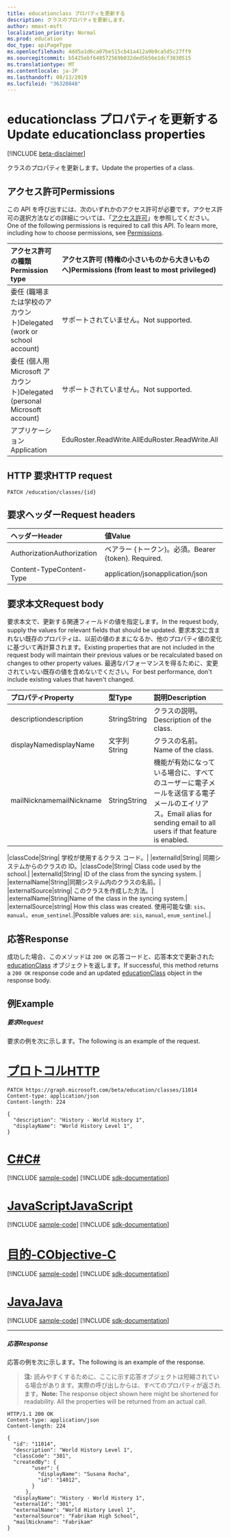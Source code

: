 ```yaml
---
title: educationclass プロパティを更新する
description: クラスのプロパティを更新します。
author: mmast-msft
localization_priority: Normal
ms.prod: education
doc_type: apiPageType
ms.openlocfilehash: 4dd5a1d6ca07be515cb41a412a9b9ca5d5c27ff9
ms.sourcegitcommit: b5425ebf648572569b032ded5b56e1dcf3830515
ms.translationtype: MT
ms.contentlocale: ja-JP
ms.lasthandoff: 08/13/2019
ms.locfileid: "36320848"
---
```

# <a name="update-educationclass-properties"></a><span data-ttu-id="287dc-103">educationclass プロパティを更新する</span><span class="sxs-lookup"><span data-stu-id="287dc-103">Update educationclass properties</span></span>

[!INCLUDE [beta-disclaimer](../../includes/beta-disclaimer.md)]

<span data-ttu-id="287dc-104">クラスのプロパティを更新します。</span><span class="sxs-lookup"><span data-stu-id="287dc-104">Update the properties of a class.</span></span>

## <a name="permissions"></a><span data-ttu-id="287dc-105">アクセス許可</span><span class="sxs-lookup"><span data-stu-id="287dc-105">Permissions</span></span>
<span data-ttu-id="287dc-p101">この API を呼び出すには、次のいずれかのアクセス許可が必要です。アクセス許可の選択方法などの詳細については、「[アクセス許可](/graph/permissions-reference)」を参照してください。</span><span class="sxs-lookup"><span data-stu-id="287dc-p101">One of the following permissions is required to call this API. To learn more, including how to choose permissions, see [Permissions](/graph/permissions-reference).</span></span>

|<span data-ttu-id="287dc-108">アクセス許可の種類</span><span class="sxs-lookup"><span data-stu-id="287dc-108">Permission type</span></span>      | <span data-ttu-id="287dc-109">アクセス許可 (特権の小さいものから大きいものへ)</span><span class="sxs-lookup"><span data-stu-id="287dc-109">Permissions (from least to most privileged)</span></span>              |
|:--------------------|:---------------------------------------------------------|
|<span data-ttu-id="287dc-110">委任 (職場または学校のアカウント)</span><span class="sxs-lookup"><span data-stu-id="287dc-110">Delegated (work or school account)</span></span> |  <span data-ttu-id="287dc-111">サポートされていません。</span><span class="sxs-lookup"><span data-stu-id="287dc-111">Not supported.</span></span>  |
|<span data-ttu-id="287dc-112">委任 (個人用 Microsoft アカウント)</span><span class="sxs-lookup"><span data-stu-id="287dc-112">Delegated (personal Microsoft account)</span></span> | <span data-ttu-id="287dc-113">サポートされていません。</span><span class="sxs-lookup"><span data-stu-id="287dc-113">Not supported.</span></span>   |
|<span data-ttu-id="287dc-114">アプリケーション</span><span class="sxs-lookup"><span data-stu-id="287dc-114">Application</span></span> | <span data-ttu-id="287dc-115">EduRoster.ReadWrite.All</span><span class="sxs-lookup"><span data-stu-id="287dc-115">EduRoster.ReadWrite.All</span></span> | 

## <a name="http-request"></a><span data-ttu-id="287dc-116">HTTP 要求</span><span class="sxs-lookup"><span data-stu-id="287dc-116">HTTP request</span></span>
<!-- { "blockType": "ignored" } -->
```http
PATCH /education/classes/{id}
```
## <a name="request-headers"></a><span data-ttu-id="287dc-117">要求ヘッダー</span><span class="sxs-lookup"><span data-stu-id="287dc-117">Request headers</span></span>
| <span data-ttu-id="287dc-118">ヘッダー</span><span class="sxs-lookup"><span data-stu-id="287dc-118">Header</span></span>       | <span data-ttu-id="287dc-119">値</span><span class="sxs-lookup"><span data-stu-id="287dc-119">Value</span></span> |
|:---------------|:--------|
| <span data-ttu-id="287dc-120">Authorization</span><span class="sxs-lookup"><span data-stu-id="287dc-120">Authorization</span></span>  | <span data-ttu-id="287dc-p102">ベアラー {トークン}。必須。</span><span class="sxs-lookup"><span data-stu-id="287dc-p102">Bearer {token}. Required.</span></span>  |
| <span data-ttu-id="287dc-123">Content-Type</span><span class="sxs-lookup"><span data-stu-id="287dc-123">Content-Type</span></span>  | <span data-ttu-id="287dc-124">application/json</span><span class="sxs-lookup"><span data-stu-id="287dc-124">application/json</span></span>  |

## <a name="request-body"></a><span data-ttu-id="287dc-125">要求本文</span><span class="sxs-lookup"><span data-stu-id="287dc-125">Request body</span></span>
<span data-ttu-id="287dc-126">要求本文で、更新する関連フィールドの値を指定します。</span><span class="sxs-lookup"><span data-stu-id="287dc-126">In the request body, supply the values for relevant fields that should be updated.</span></span> <span data-ttu-id="287dc-127">要求本文に含まれない既存のプロパティは、以前の値のままになるか、他のプロパティ値の変化に基づいて再計算されます。</span><span class="sxs-lookup"><span data-stu-id="287dc-127">Existing properties that are not included in the request body will maintain their previous values or be recalculated based on changes to other property values.</span></span> <span data-ttu-id="287dc-128">最適なパフォーマンスを得るために、変更されていない既存の値を含めないでください。</span><span class="sxs-lookup"><span data-stu-id="287dc-128">For best performance, don't include existing values that haven't changed.</span></span>

| <span data-ttu-id="287dc-129">プロパティ</span><span class="sxs-lookup"><span data-stu-id="287dc-129">Property</span></span>     | <span data-ttu-id="287dc-130">型</span><span class="sxs-lookup"><span data-stu-id="287dc-130">Type</span></span>   |<span data-ttu-id="287dc-131">説明</span><span class="sxs-lookup"><span data-stu-id="287dc-131">Description</span></span>|
|:---------------|:--------|:----------|
|<span data-ttu-id="287dc-132">description</span><span class="sxs-lookup"><span data-stu-id="287dc-132">description</span></span>|<span data-ttu-id="287dc-133">String</span><span class="sxs-lookup"><span data-stu-id="287dc-133">String</span></span>| <span data-ttu-id="287dc-134">クラスの説明。</span><span class="sxs-lookup"><span data-stu-id="287dc-134">Description of the class.</span></span>|
|<span data-ttu-id="287dc-135">displayName</span><span class="sxs-lookup"><span data-stu-id="287dc-135">displayName</span></span>|<span data-ttu-id="287dc-136">文字列</span><span class="sxs-lookup"><span data-stu-id="287dc-136">String</span></span>| <span data-ttu-id="287dc-137">クラスの名前。</span><span class="sxs-lookup"><span data-stu-id="287dc-137">Name of the class.</span></span>|
|<span data-ttu-id="287dc-138">mailNickname</span><span class="sxs-lookup"><span data-stu-id="287dc-138">mailNickname</span></span>|<span data-ttu-id="287dc-139">String</span><span class="sxs-lookup"><span data-stu-id="287dc-139">String</span></span>| <span data-ttu-id="287dc-140">機能が有効になっている場合に、すべてのユーザーに電子メールを送信する電子メールのエイリアス。</span><span class="sxs-lookup"><span data-stu-id="287dc-140">Email alias for sending email to all users if that feature is enabled.</span></span> |
<!-- Please verify the revised description here. -->
<span data-ttu-id="287dc-141">|classCode|String| 学校が使用するクラス コード。| |externalId|String| 同期システムからのクラスの ID。</span><span class="sxs-lookup"><span data-stu-id="287dc-141">|classCode|String| Class code used by the school.| |externalId|String| ID of the class from the syncing system.</span></span> <span data-ttu-id="287dc-142">| |externalName|String|同期システム内のクラスの名前。| |externalSource|string| このクラスを作成した方法。</span><span class="sxs-lookup"><span data-stu-id="287dc-142">| |externalName|String|Name of the class in the syncing system.| |externalSource|string| How this class was created.</span></span> <span data-ttu-id="287dc-143">使用可能な値: `sis`、`manual`、`enum_sentinel`.|</span><span class="sxs-lookup"><span data-stu-id="287dc-143">Possible values are: `sis`, `manual`, `enum_sentinel`.|</span></span>

## <a name="response"></a><span data-ttu-id="287dc-144">応答</span><span class="sxs-lookup"><span data-stu-id="287dc-144">Response</span></span>
<span data-ttu-id="287dc-145">成功した場合、このメソッドは `200 OK` 応答コードと、応答本文で更新された [educationClass](../resources/educationclass.md) オブジェクトを返します。</span><span class="sxs-lookup"><span data-stu-id="287dc-145">If successful, this method returns a `200 OK` response code and an updated [educationClass](../resources/educationclass.md) object in the response body.</span></span>
## <a name="example"></a><span data-ttu-id="287dc-146">例</span><span class="sxs-lookup"><span data-stu-id="287dc-146">Example</span></span>
##### <a name="request"></a><span data-ttu-id="287dc-147">要求</span><span class="sxs-lookup"><span data-stu-id="287dc-147">Request</span></span>
<span data-ttu-id="287dc-148">要求の例を次に示します。</span><span class="sxs-lookup"><span data-stu-id="287dc-148">The following is an example of the request.</span></span>

# <a name="httptabhttp"></a>[<span data-ttu-id="287dc-149">プロトコル</span><span class="sxs-lookup"><span data-stu-id="287dc-149">HTTP</span></span>](#tab/http)
<!-- {
  "blockType": "request",
  "name": "update_educationclass"
}-->
```http
PATCH https://graph.microsoft.com/beta/education/classes/11014
Content-type: application/json
Content-length: 224

{
  "description": "History - World History 1",
  "displayName": "World History Level 1",
}
```
# <a name="ctabcsharp"></a>[<span data-ttu-id="287dc-150">C#</span><span class="sxs-lookup"><span data-stu-id="287dc-150">C#</span></span>](#tab/csharp)
[!INCLUDE [sample-code](../includes/snippets/csharp/update-educationclass-csharp-snippets.md)]
[!INCLUDE [sdk-documentation](../includes/snippets/snippets-sdk-documentation-link.md)]

# <a name="javascripttabjavascript"></a>[<span data-ttu-id="287dc-151">JavaScript</span><span class="sxs-lookup"><span data-stu-id="287dc-151">JavaScript</span></span>](#tab/javascript)
[!INCLUDE [sample-code](../includes/snippets/javascript/update-educationclass-javascript-snippets.md)]
[!INCLUDE [sdk-documentation](../includes/snippets/snippets-sdk-documentation-link.md)]

# <a name="objective-ctabobjc"></a>[<span data-ttu-id="287dc-152">目的-C</span><span class="sxs-lookup"><span data-stu-id="287dc-152">Objective-C</span></span>](#tab/objc)
[!INCLUDE [sample-code](../includes/snippets/objc/update-educationclass-objc-snippets.md)]
[!INCLUDE [sdk-documentation](../includes/snippets/snippets-sdk-documentation-link.md)]

# <a name="javatabjava"></a>[<span data-ttu-id="287dc-153">Java</span><span class="sxs-lookup"><span data-stu-id="287dc-153">Java</span></span>](#tab/java)
[!INCLUDE [sample-code](../includes/snippets/java/update-educationclass-java-snippets.md)]
[!INCLUDE [sdk-documentation](../includes/snippets/snippets-sdk-documentation-link.md)]

---

##### <a name="response"></a><span data-ttu-id="287dc-154">応答</span><span class="sxs-lookup"><span data-stu-id="287dc-154">Response</span></span>
<span data-ttu-id="287dc-155">応答の例を次に示します。</span><span class="sxs-lookup"><span data-stu-id="287dc-155">The following is an example of the response.</span></span> 

><span data-ttu-id="287dc-p105">**注:** 読みやすくするために、ここに示す応答オブジェクトは短縮されている場合があります。実際の呼び出しからは、すべてのプロパティが返されます。</span><span class="sxs-lookup"><span data-stu-id="287dc-p105">**Note:** The response object shown here might be shortened for readability. All the properties will be returned from an actual call.</span></span>

<!-- {
  "blockType": "response",
  "truncated": true,
  "@odata.type": "microsoft.graph.educationClass"
} -->
```http
HTTP/1.1 200 OK
Content-type: application/json
Content-length: 224

{
  "id": "11014",
  "description": "World History Level 1",
  "classCode": "301",
  "createdBy": {
        "user": {
          "displayName": "Susana Rocha",
          "id": "14012",
        }
      },
  "displayName": "History - World History 1",
  "externalId": "301",
  "externalName": "World History Level 1",
  "externalSource": "Fabrikam High School",
  "mailNickname": "Fabrikam"
}
```

<!-- uuid: 8fcb5dbc-d5aa-4681-8e31-b001d5168d79
2015-10-25 14:57:30 UTC -->
<!--
{
  "type": "#page.annotation",
  "description": "Update educationclass",
  "keywords": "",
  "section": "documentation",
  "tocPath": "",
  "suppressions": [
  ]
}
-->
